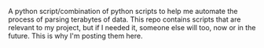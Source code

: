 A python script/combination of python scripts to help me automate the process of parsing terabytes of data. This repo contains scripts that are relevant to my project, but if I needed it, someone else will too, now or in the future. This is why I'm posting them here.